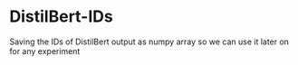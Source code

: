 # DistilBert-IDs
Saving the IDs of DistilBert output as numpy array so we can use it later on for any experiment 

